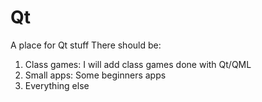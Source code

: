 # Qt
A place for Qt stuff
There should be:
1. Class games: I will add class games done with Qt/QML
2. Small apps: Some beginners apps
3. Everything else
